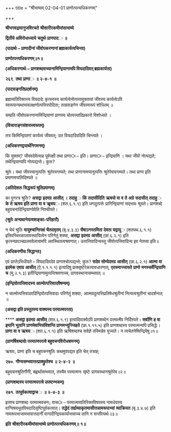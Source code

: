 +++
title = "श्रीभाष्यम् 02-04-01 प्राणोत्पत्त्यधिकरणम्"

+++


**श्रीभगवद्रामानुजविरचते** **श्रीशारीरकमीमांसाभाष्ये**

**द्वितीये अविरोधाध्याये** **चतुर्थः प्राणपाद**ः **॥**

**(पादार्थः – प्राणादीनां जीवोपकरणानां ब्रह्मकार्यत्वचिन्ता)**

**प्राणोत्पत्त्यधिकरणम्॥१॥**

**(अधिकरणार्थः – प्राणशब्दवाच्यानामिन्द्रियाणामपि वियदादिवत् ब्रह्मकार्यता)**

**२६९**. **तथा** **प्राणा**ः **॥** **२**–**४**–**१** **॥**

**(पादसङ्गतिप्रदर्शनम्)**

ब्रह्मव्यतिरिक्तस्य वियदादेः कृत्स्नस्य कार्यत्वेनोत्पत्तावुक्तायां जीवस्य कार्यत्वेऽपि स्वरूपान्यथाभावलक्षणोत्पत्तिरपोदिता; तत्प्रसङ्गेन जीवस्वरूपं शोधितम् ॥

सम्प्रति जीवोपकरणानामिन्द्रियाणां प्राणस्य चोत्पत्त्यादिप्रकारो विशोध्यते ।

**(विचाराङ्गसंशयस्वरूपम्)**

तत्र किमिन्द्रियाणां कार्यत्वं जीववत्; उत वियदादिवदिति चिन्त्यते ।

**(अधिकरणद्वयार्थनिगमनम्)**

किं युक्तम्? जीववदेवेत्याह पूर्वपक्षी तथा प्राणा**ः** – इति। प्राणा**ः** – इन्द्रियाणि । यथा जीवो नोत्पद्यते; तथेन्द्रियाण्यपि नोत्पद्यन्ते। कुतः?

श्रुतेः। यथा जीवस्यानुत्पत्तिः श्रुतेरवगम्यते; तथा प्राणानामप्यनुत्पत्तिः श्रुतेरेवावगम्यते। तथा प्राणा इति प्रमाणमप्यतिदिश्यते ॥

**(अतिदेशतः सिद्धरूपं श्रुतिप्रमाणम्)**

का पुनरत्र श्रुतिः? **असद्वा** **इदमग्र** **आसीत्** **।** **तदाहु**ः **किं** **तदासीदिति** **ऋषयो** **वा** **व** **ते** **अग्रे** **सदासीत्** **तदाहु**ः **के** **ते** **ऋषय** **इति** **प्राणा** **वा** **व** **ऋृषय**ः (शत.६.१.१) इति जगदुत्पत्तेः प्रागिन्द्रियाणां सद्भावः श्रूयते। प्राणशब्दे बहुवचनादिन्द्रियाण्येवेति निश्चीयते।

**(श्रुतेः अन्यथानेयत्वशङ्का-परिहारौ)**

न चेयं श्रुतिः **वायुश्चान्तिरक्षं** **चैतदमृतम्** (बृ.४.३.३) **सैषाऽनस्तमिता** **देवता** **यद्वायु**ः (शतपथ.६.१.१) इतिवच्चिरकालावस्थायित्वेन परिणेतुं शक्या, **असद्वा** **इदमग्र** **आसीत्** (छां.६.२.१) इति कृत्स्नप्रपञ्चप्रलयवेलायामपि अवस्थितत्वश्रवणात्। उत्पत्तिवादिन्यस्तु जीवोत्पत्तिवादिन्य इव नेतव्या इति॥

**(अधिकरणीयः सिद्धान्तः)**

एवं प्राप्तेऽभिधीयते – वियदादिवदेव प्राणाश्चोत्पद्यन्ते; कुतः? **सदेव** **सोम्येदमग्र** **आसीत्** (छा.६.२.१) **आत्मा** **वा** **इदमेक** **एवाग्र** **आसीत्** (ऐ.१.१.१.१) इत्यादिषु प्राक्सृष्टेरेकत्वावधारणात्, **एतस्माज्जायते** **प्राणो** **मनस्सर्वेन्द्रियाणि** **च** (मु.२.१.३) इतीन्द्रियाणामुत्पत्तिश्रवणाच्च, प्रागवस्थानासम्भवात् ॥

**(इन्द्रियोत्पत्तिवादस्य आत्मोत्पत्तिवादवैषम्यम्)**

न चात्मोत्पत्तिवादवदिन्द्रियोत्पत्तिवादाः परिणेतुं शक्याः, आत्मवदुत्पत्तिप्रतिषेधश्रुतीनां नित्यत्वश्रुतीनां चादर्शनात् ॥

**(असद्वा इति प्रस्तुतस्य वाक्यस्य परमात्मपरता)**

**** **असद्वा** **इदमग्र** **आसीत्** (शत.६.१.९) इत्यादिवाक्येऽपि प्राणशब्देन परमात्मैव निर्दिश्यते। **सर्वाणि** **ह** **वा** **इमानि** **भूतानि** **प्राणमेवाभिसंविशन्ति** **प्राणमभ्युज्जिहते** (छा.१.११.५) इति प्राणशब्दस्य परमात्मन्यपि प्रसिद्धेः। **प्राणा** **वा** **व** **ऋषय**ः (शत.६.१.१) इति ऋषिशब्दश्च सर्वज्ञे तस्मिन्नेव युज्यते। न त्वचेतनेष्विन्द्रियेषु॥१॥

**(प्राणर्षिशब्दयोः परमात्मपरत्वे बहुवचनविरोधशमनम्)**

ऋषयः, प्राणा इति च बहुवचनश्रुतिः कथमुपपद्यत इति चेत् तत्राह;

**२७०**. **गौण्यसम्भवात्तत्प्राक्छ्रुतेश्च** **॥** **२**–**४**–**२** **॥**

बहुवचनश्रुतिर्गौणी, बह्वर्थासम्भवात्, तस्यैव परमात्मनः सृष्टेः प्रागवस्थानश्रुतेरेव॥२॥

**(प्राणशब्दस्य परमात्मपरत्वे उपष्टम्भकम्)**

**२७१**. **तत्पूर्वकत्वाद्वाच**ः **॥** **२**–**४**–**३** **॥**

इतश्च प्राणशब्दः परमात्मवचनः; वाच**ः** – परमात्मव्यतिरिक्तविषयस्य नामधेयस्य वाग्विषयभूतवियदादिसृष्टिपूर्वकत्वात्। **तद्धेदं** **तर्ह्यव्याकृतमासीत्तन्नामरूपाभ्यां** **व्याक्रियत** (बृ.३.४.७) इति नामरूपभाजामभावात्तदानीं वागादीन्द्रियकार्याभावाच्च तानि न सन्तीत्यर्थः॥३॥

**इति** **श्रीशारीरकमीमांसाभाष्ये** **प्राणोत्पत्त्यधिकरणम्॥** **१॥**


